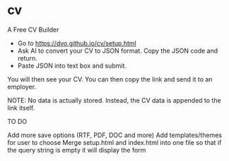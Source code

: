 # cv
A Free CV Builder

- Go to https://dvo.github.io/cv/setup.html
- Ask AI to convert your CV to JSON format. Copy the JSON code and return. 
- Paste JSON into text box and submit. 

You will then see your CV. You can then copy the link and send it to an employer. 

NOTE: No data is actually stored. Instead, the CV data is appended to the link itself. 

TO DO

Add more save options (RTF, PDF, DOC and more)
Add templates/themes for user to choose
Merge setup.html and index.html into one file so that if the query string is empty it will display the form

